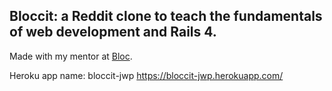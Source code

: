 ## Bloccit: a Reddit clone to teach the fundamentals of web development and Rails 4.

Made with my mentor at [Bloc](http://bloc.io).

Heroku app name: bloccit-jwp
https://bloccit-jwp.herokuapp.com/